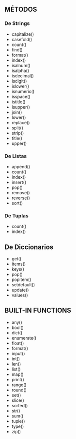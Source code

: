 ## MÉTODOS

### De Strings
- capitalize()
- casefold()
- count()
- find()
- format()
- index()
- isalnum()
- isalpha()
- isdecimal()
- isdigit()
- islower()
- isnumeric()
- isspace()
- istitle()
- isupper()
- join()
- lower()
- replace()
- split()
- strip()
- title()
- upper()

### De Listas
- append()
- count()
- index()
- insert()
- pop()
- remove()
- reverse()
- sort()

### De Tuplas
- count()
- index()

## De Diccionarios
- get()
- items()
- keys()
- pop()
- popitem()
- setdefault()
- update()
- values()


## BUILT-IN FUNCTIONS
- any()
- bool()
- dict()
- enumerate()
- float()
- format()
- input()
- int()
- len()
- list()
- map()
- print()
- range()
- round()
- set()
- slice()
- sorted()
- str()
- sum()
- tuple()
- type()
- zip()
